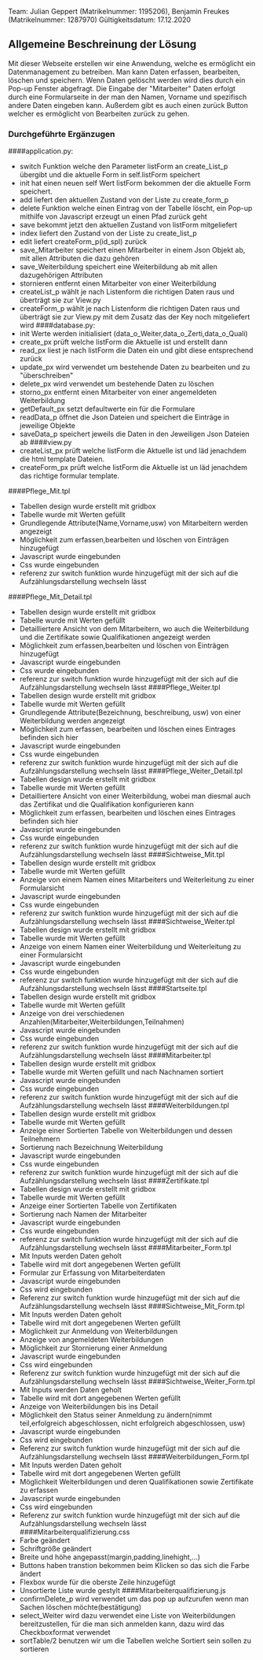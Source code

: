 Team: Julian Geppert (Matrikelnummer: 1195206), Benjamin Freukes (Matrikelnummer: 1287970)
Gültigkeitsdatum: 17.12.2020

## Allgemeine Beschreinung der Lösung
Mit dieser Webseite erstellen wir eine Anwendung, welche es ermöglicht
ein Datenmanagement zu betreiben. Man kann Daten erfassen, bearbeiten, löschen und speichern.
Wenn Daten gelöscht werden wird dies durch ein Pop-up Fenster  abgefragt.
Die Eingabe der "Mitarbeiter" Daten erfolgt durch eine Formularseite in der man den Namen, Vorname und spezifisch andere Daten 
eingeben kann. Außerdem gibt es auch einen zurück Button welcher es ermöglicht von Bearbeiten zurück
zu gehen.

### Durchgeführte Ergänzugen
####application.py:
- switch Funktion welche den Parameter listForm an create_List_p übergibt und die aktuelle Form in 
self.listForm speichert
- init hat einen neuen self Wert listForm bekommen der die aktuelle Form speichert.
- add liefert den aktuellen Zustand von der Liste zu create_form_p
- delete Funktion welche einen Eintrag von der Tabelle löscht, ein Pop-up mithilfe von
Javascript erzeugt un einen Pfad zurück geht
- save bekommt jetzt den aktuellen Zustand von listForm mitgeliefert
- index liefert den Zustand von der Liste zu create_list_p
- edit liefert createForm_p(id_spl) zurück
- save_Mitarbeiter speichert einen Mitarbeiter in einem Json Objekt ab, mit allen Attributen die dazu gehören
- save_Weiterbildung speichert eine Weiterbildung ab mit allen dazugehörigen Attributen
- stornieren entfernt einen Mitarbeiter von einer Weiterbildung
- createList_p wählt je nach Listenform die richtigen Daten raus und überträgt sie zur View.py
- createForm_p wählt je nach Listenform die richtigen Daten raus und überträgt sie zur View.py mit dem Zusatz das der Key noch mitgeliefert wird
####database.py:
- init Werte werden initialisiert (data_o_Weiter,data_o_Zerti,data_o_Quali)
- create_px prüft welche listForm die Aktuelle ist und erstellt dann 
- read_px liest je nach listForm die Daten ein und gibt diese entsprechend zurück
- update_px wird verwendet um bestehende Daten zu bearbeiten und zu "überschreiben"
- delete_px wird verwendet um bestehende Daten zu löschen
- storno_px entfernt einen Mitarbeiter von einer angemeldeten Weiterbildung
- getDefault_px setzt defaultwerte ein für die Formulare
- readData_p öffnet die Json Dateien und speichert die Einträge in jeweilige Objekte
- saveData_p speichert jeweils die Daten in den Jeweiligen Json Dateien ab
####view.py
- createList_px prüft welche listForm die Aktuelle ist und läd jenachdem die html template Dateien.
- createForm_px prüft welche listForm die Aktuelle ist un läd jenachdem das richtige formular template.

####Pflege_Mit.tpl
- Tabellen design wurde erstellt mit gridbox
- Tabelle wurde mit Werten gefüllt
- Grundlegende Attribute(Name,Vorname,usw) von Mitarbeitern werden angezeigt
- Möglichkeit zum erfassen,bearbeiten und löschen von Einträgen hinzugefügt
- Javascript wurde eingebunden
- Css wurde eingebunden
- referenz zur switch funktion wurde hinzugefügt mit der sich auf die Aufzählungsdarstellung 
wechseln lässt

####Pflege_Mit_Detail.tpl
- Tabellen design wurde erstellt mit gridbox
- Tabelle wurde mit Werten gefüllt
- Detailliertere Ansicht von dem Mitarbeitern, wo auch die Weiterbildung und die Zertifikate sowie Qualifikationen angezeigt werden
- Möglichkeit zum erfassen,bearbeiten und löschen von Einträgen hinzugefügt
- Javascript wurde eingebunden
- Css wurde eingebunden
- referenz zur switch funktion wurde hinzugefügt mit der sich auf die Aufzählungsdarstellung 
wechseln lässt
####Pflege_Weiter.tpl
- Tabellen design wurde erstellt mit gridbox
- Tabelle wurde mit Werten gefüllt
- Grundlegende Attribute(Bezeichnung, beschreibung, usw) von einer Weiterbildung werden angezeigt
- Möglichkeit zum erfassen, bearbeiten und löschen eines Eintrages befinden sich hier
- Javascript wurde eingebunden
- Css wurde eingebunden
- referenz zur switch funktion wurde hinzugefügt mit der sich auf die Aufzählungsdarstellung 
wechseln lässt
####Pflege_Weiter_Detail.tpl
- Tabellen design wurde erstellt mit gridbox
- Tabelle wurde mit Werten gefüllt
- Detailliertere Ansicht von einer Weiterbildung, wobei man diesmal auch das Zertifikat und die Qualifikation konfigurieren kann
- Möglichkeit zum erfassen, bearbeiten und löschen eines Eintrages befinden sich hier
- Javascript wurde eingebunden
- Css wurde eingebunden
- referenz zur switch funktion wurde hinzugefügt mit der sich auf die Aufzählungsdarstellung 
wechseln lässt
####Sichtweise_Mit.tpl
- Tabellen design wurde erstellt mit gridbox
- Tabelle wurde mit Werten gefüllt
- Anzeige von einem Namen eines Mitarbeiters und Weiterleitung zu einer Formularsicht
- Javascript wurde eingebunden
- Css wurde eingebunden
- referenz zur switch funktion wurde hinzugefügt mit der sich auf die Aufzählungsdarstellung 
wechseln lässt
####Sichtweise_Weiter.tpl
- Tabellen design wurde erstellt mit gridbox
- Tabelle wurde mit Werten gefüllt
- Anzeige von einem Namen einer Weiterbildung und Weiterleitung zu einer Formularsicht
- Javascript wurde eingebunden
- Css wurde eingebunden
- referenz zur switch funktion wurde hinzugefügt mit der sich auf die Aufzählungsdarstellung 
wechseln lässt
####Startseite.tpl
- Tabellen design wurde erstellt mit gridbox
- Tabelle wurde mit Werten gefüllt
- Anzeige von drei verschiedenen Anzahlen(Mitarbeiter,Weiterbildungen,Teilnahmen)
- Javascript wurde eingebunden
- Css wurde eingebunden
- referenz zur switch funktion wurde hinzugefügt mit der sich auf die Aufzählungsdarstellung 
wechseln lässt
####Mitarbeiter.tpl
- Tabellen design wurde erstellt mit gridbox
- Tabelle wurde mit Werten gefüllt und nach Nachnamen sortiert
- Javascript wurde eingebunden
- Css wurde eingebunden
- referenz zur switch funktion wurde hinzugefügt mit der sich auf die Aufzählungsdarstellung 
wechseln lässt
####Weiterbildungen.tpl
- Tabellen design wurde erstellt mit gridbox
- Tabelle wurde mit Werten gefüllt
- Anzeige einer Sortierten Tabelle von Weiterbildungen und dessen Teilnehmern
- Sortierung nach Bezeichnung Weiterbildung
- Javascript wurde eingebunden
- Css wurde eingebunden
- referenz zur switch funktion wurde hinzugefügt mit der sich auf die Aufzählungsdarstellung 
wechseln lässt
####Zertifikate.tpl
- Tabellen design wurde erstellt mit gridbox
- Tabelle wurde mit Werten gefüllt
- Anzeige einer Sortierten Tabelle von Zertifikaten
- Sortierung nach Namen der Mitarbeiter
- Javascript wurde eingebunden
- Css wurde eingebunden
- referenz zur switch funktion wurde hinzugefügt mit der sich auf die Aufzählungsdarstellung 
wechseln lässt
####Mitarbeiter_Form.tpl
- Mit Inputs werden Daten geholt
- Tabelle wird mit dort angegebenen Werten gefüllt
- Formular zur Erfassung von Mitarbeiterdaten
- Javascript wurde eingebunden
- Css wird eingebunden
- Referenz zur switch funktion wurde hinzugefügt mit der sich auf die Aufzählungsdarstellung 
wechseln lässt
####Sichtweise_Mit_Form.tpl
- Mit Inputs werden Daten geholt
- Tabelle wird mit dort angegebenen Werten gefüllt
- Möglichkeit zur Anmeldung von Weiterbildungen
- Anzeige von angemeldeten Weiterbildungen
- Möglichkeit zur Stornierung einer Anmeldung
- Javascript wurde eingebunden
- Css wird eingebunden
- Referenz zur switch funktion wurde hinzugefügt mit der sich auf die Aufzählungsdarstellung 
wechseln lässt
####Sichtweise_Weiter_Form.tpl
- Mit Inputs werden Daten geholt
- Tabelle wird mit dort angegebenen Werten gefüllt
- Anzeige von Weiterbildungen bis ins Detail
- Möglichkeit den Status seiner Anmeldung zu ändern(nimmt teil,erfolgreich abgeschlossen, nicht erfolgreich abgeschlossen, usw)
- Javascript wurde eingebunden
- Css wird eingebunden
- Referenz zur switch funktion wurde hinzugefügt mit der sich auf die Aufzählungsdarstellung 
wechseln lässt
####Weiterbildungen_Form.tpl
- Mit Inputs werden Daten geholt
- Tabelle wird mit dort angegebenen Werten gefüllt
- Möglichkeit Weiterbildungen und deren Qualifikationen sowie Zertifikate zu erfassen
- Javascript wurde eingebunden
- Css wird eingebunden
- Referenz zur switch funktion wurde hinzugefügt mit der sich auf die Aufzählungsdarstellung 
wechseln lässt
####Mitarbeiterqualifizierung.css
- Farbe geändert
- Schriftgröße geändert
- Breite und höhe angepasst(margin,padding,linehight,...)
- Buttons haben transtion bekommen beim Klicken so das sich die Farbe ändert
- Flexbox wurde für die oberste Zeile hinzugefügt
- Unsortierte Liste wurde gestylt
####Mitarbeiterqualifizierung.js
- confirmDelete_p wird verwendet um das pop up aufzurufen wenn man Sachen löschen möchte(bestätigung)
- select_Weiter wird dazu verwendet eine Liste von Weiterbildungen bereitzustellen, für die man sich anmelden kann, dazu wird das Checkboxformat verwendet
- sortTable/2 benutzen wir um die Tabellen welche Sortiert sein sollen zu sortieren


